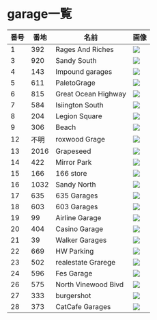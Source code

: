 # garage一覧

|  番号  |  番地  |  名前  |  画像  |
| ---- | ---- | ---- | ---- |
|  1  |  392  |  Rages And Riches  |  ![](https://cdn.discordapp.com/attachments/1159767551748886628/1168447784232423424/file.png)  |
|  3  |  920  |  Sandy South  |  ![](https://cdn.discordapp.com/attachments/1159767551748886628/1168448690650890310/file.png)  |
|  4  |  143  |  Impound garages  |  ![](https://cdn.discordapp.com/attachments/1159767551748886628/1168449848580784159/file.png)  |
|  5  |  611  |  PaletoGrage  |  ![](https://cdn.discordapp.com/attachments/1159767551748886628/1168451080468844554/file.png)  |
|  6  |  815  |  Great Ocean Highway  |  ![](https://cdn.discordapp.com/attachments/1159767551748886628/1168451820893519872/file.png)  |
|  7  |  584  |  Isiington South  |  ![](https://cdn.discordapp.com/attachments/1159767551748886628/1168452759910105128/file.png)  |
|  8  |  204  |  Legion Square  |  ![](https://cdn.discordapp.com/attachments/1159767551748886628/1168453348203184129/file.png)  |
|  9  |  306  |  Beach  |  ![](https://cdn.discordapp.com/attachments/1159767551748886628/1168454109167362149/file.png)  |
|  12  |  不明  |  roxwood Grage  |  ![](https://cdn.discordapp.com/attachments/1159767551748886628/1168457388874010714/file.png)  |
|  13  |  2016  |  Grapeseed  |  ![](https://cdn.discordapp.com/attachments/1159767551748886628/1168459092021481492/file.png)  |
|  14  |  422  |  Mirror Park  |  ![](https://cdn.discordapp.com/attachments/1159767551748886628/1168460924596801588/file.png)  |
|  15  |  166  |  166 store  |  ![](https://cdn.discordapp.com/attachments/1159767551748886628/1168461521207173190/file.png)  |
|  16  |  1032  |  Sandy North  |  ![](https://cdn.discordapp.com/attachments/1159767551748886628/1168463189722271804/file.png)  |
|  17  |  635  |  635 Garages  |  ![](https://cdn.discordapp.com/attachments/1159767551748886628/1168464611176095804/file.png)  |
|  18  |  603  |  603 Garages  |  ![](https://cdn.discordapp.com/attachments/1159767551748886628/1168468327841144912/file.png)  |
|  19  |  99  |  Airline Garage  |  ![](https://cdn.discordapp.com/attachments/1159767551748886628/1168469215259410513/file.png)  |
|  20  |  404  |  Casino Garage  |  ![](https://cdn.discordapp.com/attachments/1159767551748886628/1168470036818690108/file.png)  |
|  21  |  39  |  Walker Garages  |  ![](https://cdn.discordapp.com/attachments/1159767551748886628/1168470884881797140/file.png)  |
|  22  |  669  |  HW Parking  |  ![](https://cdn.discordapp.com/attachments/1159767551748886628/1168471814742233159/file.png)  |
|  23  |  502  |  realestate Grarege  |  ![](https://cdn.discordapp.com/attachments/1159767551748886628/1168472281924767744/file.png)  |
|  24  |  596  |  Fes Garage  |  ![](https://cdn.discordapp.com/attachments/1159767551748886628/1168473155992571914/file.png)  |
|  26  |  575  |  North Vinewood Bivd  |  ![](https://cdn.discordapp.com/attachments/1159767551748886628/1168472804237258802/file.png)  |
|  27  |  333  |  burgershot  |  ![](https://cdn.discordapp.com/attachments/1159767551748886628/1169551478176882688/file.png)  |
|  28  |  373  |  CatCafe Garages  |  ![](https://cdn.discordapp.com/attachments/1159767551748886628/1169552459757277255/file.png)  |



